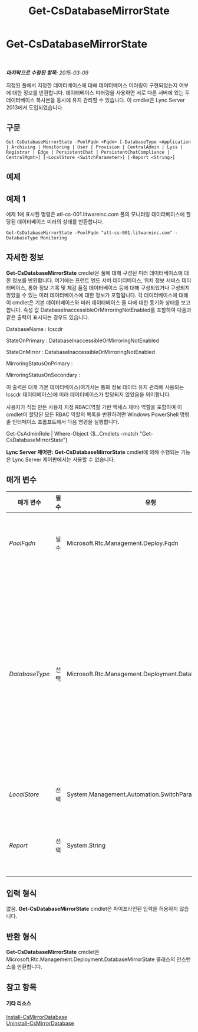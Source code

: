 ﻿---
title: Get-CsDatabaseMirrorState
TOCTitle: Get-CsDatabaseMirrorState
ms:assetid: 458f5367-ee04-4281-971f-08f79a625509
ms:mtpsurl: https://technet.microsoft.com/ko-kr/library/JJ204845(v=OCS.15)
ms:contentKeyID: 49303490
ms.date: 08/10/2015
mtps_version: v=OCS.15
ms.translationtype: HT
---

# Get-CsDatabaseMirrorState

 

_**마지막으로 수정된 항목:** 2015-03-09_

지정된 풀에서 지정한 데이터베이스에 대해 데이터베이스 미러링이 구현되었는지 여부에 대한 정보를 반환합니다. 데이터베이스 미러링을 사용하면 서로 다른 서버에 있는 두 데이터베이스 복사본을 동시에 유지 관리할 수 있습니다. 이 cmdlet은 Lync Server 2013에서 도입되었습니다.

## 구문

    Get-CsDatabaseMirrorState -PoolFqdn <Fqdn> [-DatabaseType <Application | Archiving | Monitoring | User | Provision | CentralAdmin | Lyss | Registrar | Edge | PersistentChat | PersistentChatCompliance | CentralMgmt>] [-LocalStore <SwitchParameter>] [-Report <String>]

## 예제

## 예제 1

예제 1에 표시된 명령은 atl-cs-001.litwareinc.com 풀의 모니터링 데이터베이스에 할당된 데이터베이스 미러의 상태를 반환합니다.

    Get-CsDatabaseMirrorState -PoolFqdn "atl-cs-001.litwareinc.com" -DatabaseType Monitoring

## 자세한 정보

**Get-CsDatabaseMirrorState** cmdlet은 풀에 대해 구성된 미러 데이터베이스에 대한 정보를 반환합니다. 여기에는 프런트 엔드 서버 데이터베이스, 위치 정보 서비스 데이터베이스, 통화 정보 기록 및 체감 품질 데이터베이스 등에 대해 구성되었거나 구성되지 않았을 수 있는 미러 데이터베이스에 대한 정보가 포함됩니다. 각 데이터베이스에 대해 이 cmdlet은 기본 데이터베이스와 미러 데이터베이스 둘 다에 대한 동기화 상태를 보고합니다. 속성 값 DatabaseInaccessibleOrMirroringNotEnabled를 포함하여 다음과 같은 출력이 표시되는 경우도 있습니다.

DatabaseName : lcscdr

StateOnPrimary : DatabaseInaccessibleOrMirroringNotEnabled

StateOnMirror : DatabaseInaccessibleOrMirroringNotEnabled

MirroringStatusOnPrimary :

MirroringStatusOnSecondary :

이 출력은 대개 기본 데이터베이스(여기서는 통화 정보 데이터 유지 관리에 사용되는 lcscdr 데이터베이스)에 미러 데이터베이스가 할당되지 않았음을 의미합니다.

사용자가 직접 만든 사용자 지정 RBAC(역할 기반 액세스 제어) 역할을 포함하여 이 cmdlet이 할당된 모든 RBAC 역할의 목록을 반환하려면 Windows PowerShell 명령줄 인터페이스 프롬프트에서 다음 명령을 실행합니다.

Get-CsAdminRole | Where-Object {$\_.Cmdlets –match "Get-CsDatabaseMirrorState"}

**Lync Server 제어판:** **Get-CsDatabaseMirrorState** cmdlet에 의해 수행되는 기능은 Lync Server 제어판에서는 사용할 수 없습니다.

## 매개 변수


<table>
<colgroup>
<col style="width: 25%" />
<col style="width: 25%" />
<col style="width: 25%" />
<col style="width: 25%" />
</colgroup>
<thead>
<tr class="header">
<th>매개 변수</th>
<th>필수</th>
<th>유형</th>
<th>설명</th>
</tr>
</thead>
<tbody>
<tr class="odd">
<td><p><em>PoolFqdn</em></p></td>
<td><p>필수</p></td>
<td><p>Microsoft.Rtc.Management.Deploy.Fqdn</p></td>
<td><p>해당 데이터베이스 미러링 상태를 확인할 풀의 정규화된 도메인 이름입니다. 예를 들면 다음과 같습니다.</p>
<p>-PoolFqdn &quot;atl-cs-001.litwareinc.com&quot;</p></td>
</tr>
<tr class="even">
<td><p><em>DatabaseType</em></p></td>
<td><p>선택</p></td>
<td><p>Microsoft.Rtc.Management.Deployment.DatabaseNameType</p></td>
<td><p>해당 미러 상태를 확인할 데이터베이스의 유형입니다. 사용 가능한 값은 다음과 같습니다.</p>
<p>Application</p>
<p>Archiving</p>
<p>CentralAdmin</p>
<p>CentralMgmt</p>
<p>Edge</p>
<p>Lyss</p>
<p>Monitoring</p>
<p>PersistentChat</p>
<p>PersistentChatCompliance</p>
<p>Provision</p>
<p>Registrar</p>
<p>User</p></td>
</tr>
<tr class="odd">
<td><p><em>LocalStore</em></p></td>
<td><p>선택</p></td>
<td><p>System.Management.Automation.SwitchParameter</p></td>
<td><p>중앙 관리 저장소 자체가 아니라 중앙 관리 저장소의 로컬 복제본에서 백업 미러 상태를 검색합니다.</p></td>
</tr>
<tr class="even">
<td><p><em>Report</em></p></td>
<td><p>선택</p></td>
<td><p>System.String</p></td>
<td><p>cmdlet이 실행될 때 만들어진 로그 파일에 대한 파일 경로를 지정할 수 있도록 합니다. 예를 들면 다음과 같습니다.</p>
<p>-Report &quot;C:\Logs\DatabaseMirrorState.html&quot;</p></td>
</tr>
</tbody>
</table>


## 입력 형식

없음. **Get-CsDatabaseMirrorState** cmdlet은 파이프라인된 입력을 허용하지 않습니다.

## 반환 형식

**Get-CsDatabaseMirrorState** cmdlet은 Microsoft.Rtc.Management.Deployment.DatabaseMirrorState 클래스의 인스턴스를 반환합니다.

## 참고 항목

#### 기타 리소스

[Install-CsMirrorDatabase](install-csmirrordatabase.md)  
[Uninstall-CsMirrorDatabase](uninstall-csmirrordatabase.md)

